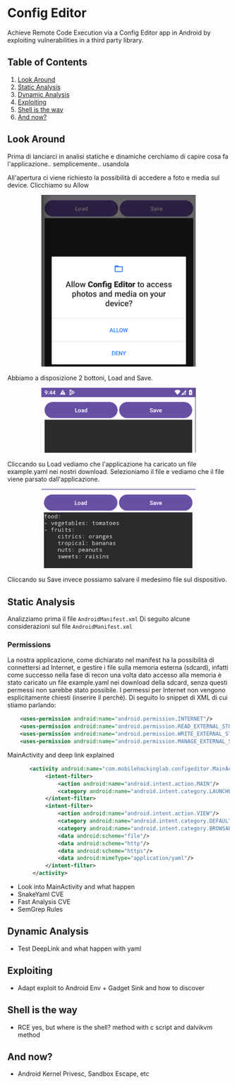 # Config Editor

Achieve Remote Code Execution via a Config Editor app in Android by exploiting vulnerabilities in a third party library.

## Table of Contents

1. [Look Around](#look-around)
2. [Static Analysis](#static-analysis)
3. [Dynamic Analysis](#dynamic-analysis)
4. [Exploiting](#exploiting)
5. [Shell is the way](#shell-is-the-way)
6. [And now?](#and-now)

## Look Around

Prima di lanciarci in analisi statiche e dinamiche cerchiamo di capire cosa fa l'applicazione.. semplicemente.. usandola

All'apertura ci viene richiesto la possibilità di accedere a foto e media sul device. Clicchiamo su Allow

<p align="center">
<img src="assets/Access.png" width="350"/>
</p>

Abbiamo a disposizione 2 bottoni, Load and Save.

<p align="center">
<img src="assets/1.png" width="350"/>
</p>

Cliccando su Load vediamo che l'applicazione ha caricato un file example.yaml nei nostri download. Selezioniamo il file e vediamo che il file viene parsato dall'applicazione.

<p align="center">
<img src="assets/app.png" width="350"/>
</p>

Cliccando su Save invece possiamo salvare il medesimo file sul dispositivo.

## Static Analysis

Analizziamo prima il file `AndroidManifest.xml`
Di seguito alcune considerazioni sul file `AndroidManifest.xml`

### Permissions

La nostra applicazione, come dichiarato nel manifest ha la possibilità di connettersi ad Internet, e
gestire i file sulla memoria esterna (sdcard), infatti come successo nella fase di recon una volta dato accesso alla memoria è stato caricato un file example.yaml nei download della sdcard, senza questi permessi non sarebbe stato possibile. 
I permessi per Internet non vengono esplicitamente chiesti (inserire il perchè). Di seguito lo snippet di XML di cui stiamo parlando:

```xml
    <uses-permission android:name="android.permission.INTERNET"/>
    <uses-permission android:name="android.permission.READ_EXTERNAL_STORAGE"/>
    <uses-permission android:name="android.permission.WRITE_EXTERNAL_STORAGE"/>
    <uses-permission android:name="android.permission.MANAGE_EXTERNAL_STORAGE"/>
```

MainActivity and deep link explained

```xml
       <activity android:name="com.mobilehackinglab.configeditor.MainActivity" android:exported="true">
            <intent-filter>
                <action android:name="android.intent.action.MAIN"/>
                <category android:name="android.intent.category.LAUNCHER"/>
            </intent-filter>
            <intent-filter>
                <action android:name="android.intent.action.VIEW"/>
                <category android:name="android.intent.category.DEFAULT"/>
                <category android:name="android.intent.category.BROWSABLE"/>
                <data android:scheme="file"/>
                <data android:scheme="http"/>
                <data android:scheme="https"/>
                <data android:mimeType="application/yaml"/>
            </intent-filter>
        </activity>
```

+ Look into MainActivity and what happen
+ SnakeYaml CVE
+ Fast Analysis CVE
+ SemGrep Rules

## Dynamic Analysis

+ Test DeepLink and what happen with yaml

## Exploiting

+ Adapt exploit to Android Env + Gadget Sink and how to discover

## Shell is the way

+ RCE yes, but where is the shell? method with c script and dalvikvm method

## And now?

+ Android Kernel Privesc, Sandbox Escape, etc
